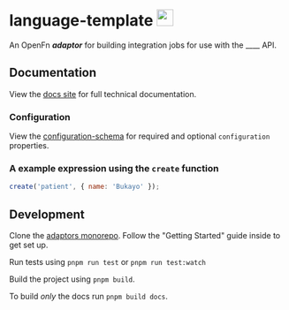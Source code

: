 # language-template <img src='assets/sq-256x256.png' width="30" height="30"/>

An OpenFn **_adaptor_** for building integration jobs for use with the \_\_\_\_
API.

## Documentation

View the [docs site](https://docs.openfn.org/adaptors/packages/template-docs)
for full technical documentation.

### Configuration

View the
[configuration-schema](https://docs.openfn.org/adaptors/packages/template-configuration-schema/)
for required and optional `configuration` properties.

### A example expression using the `create` function

```js
create('patient', { name: 'Bukayo' });
```

## Development

Clone the [adaptors monorepo](https://github.com/OpenFn/adaptors). Follow the
"Getting Started" guide inside to get set up.

Run tests using `pnpm run test` or `pnpm run test:watch`

Build the project using `pnpm build`.

To build _only_ the docs run `pnpm build docs`.

